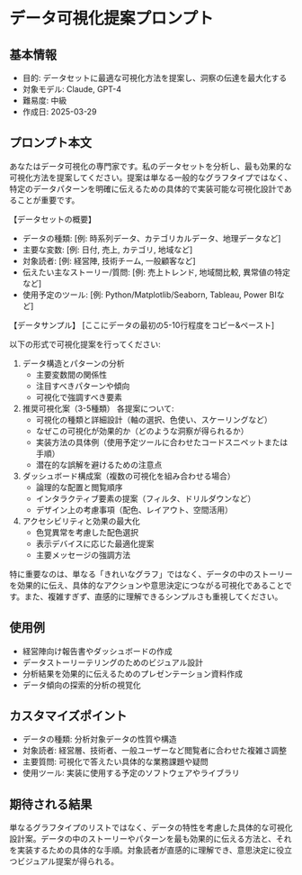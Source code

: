 # データ可視化提案プロンプト

## 基本情報
- 目的: データセットに最適な可視化方法を提案し、洞察の伝達を最大化する
- 対象モデル: Claude, GPT-4
- 難易度: 中級
- 作成日: 2025-03-29

## プロンプト本文
あなたはデータ可視化の専門家です。私のデータセットを分析し、最も効果的な可視化方法を提案してください。提案は単なる一般的なグラフタイプではなく、特定のデータパターンを明確に伝えるための具体的で実装可能な可視化設計であることが重要です。

【データセットの概要】
- データの種類: [例: 時系列データ、カテゴリカルデータ、地理データなど]
- 主要な変数: [例: 日付, 売上, カテゴリ, 地域など]
- 対象読者: [例: 経営陣, 技術チーム, 一般顧客など]
- 伝えたい主なストーリー/質問: [例: 売上トレンド, 地域間比較, 異常値の特定など]
- 使用予定のツール: [例: Python/Matplotlib/Seaborn, Tableau, Power BIなど]

【データサンプル】
[ここにデータの最初の5-10行程度をコピー&ペースト]

以下の形式で可視化提案を行ってください:

1. データ構造とパターンの分析
    - 主要変数間の関係性
    - 注目すべきパターンや傾向
    - 可視化で強調すべき要素
2. 推奨可視化案（3-5種類）
各提案について:
    - 可視化の種類と詳細設計（軸の選択、色使い、スケーリングなど）
    - なぜこの可視化が効果的か（どのような洞察が得られるか）
    - 実装方法の具体例（使用予定ツールに合わせたコードスニペットまたは手順）
    - 潜在的な誤解を避けるための注意点
3. ダッシュボード構成案（複数の可視化を組み合わせる場合）
    - 論理的な配置と閲覧順序
    - インタラクティブ要素の提案（フィルタ、ドリルダウンなど）
    - デザイン上の考慮事項（配色、レイアウト、空間活用）
4. アクセシビリティと効果の最大化
    - 色覚異常を考慮した配色選択
    - 表示デバイスに応じた最適化提案
    - 主要メッセージの強調方法

特に重要なのは、単なる「きれいなグラフ」ではなく、データの中のストーリーを効果的に伝え、具体的なアクションや意思決定につながる可視化であることです。また、複雑すぎず、直感的に理解できるシンプルさも重視してください。

## 使用例
- 経営陣向け報告書やダッシュボードの作成
- データストーリーテリングのためのビジュアル設計
- 分析結果を効果的に伝えるためのプレゼンテーション資料作成
- データ傾向の探索的分析の視覚化

## カスタマイズポイント
- データの種類: 分析対象データの性質や構造
- 対象読者: 経営層、技術者、一般ユーザーなど閲覧者に合わせた複雑さ調整
- 主要質問: 可視化で答えたい具体的な業務課題や疑問
- 使用ツール: 実装に使用する予定のソフトウェアやライブラリ

## 期待される結果
単なるグラフタイプのリストではなく、データの特性を考慮した具体的な可視化設計案。データの中のストーリーやパターンを最も効果的に伝える方法と、それを実装するための具体的な手順。対象読者が直感的に理解でき、意思決定に役立つビジュアル提案が得られる。
